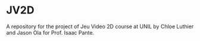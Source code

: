 # JV2D

A repository for the project of Jeu Video 2D course at UNIL by Chloe Luthier and Jason Ola for Prof. Isaac Pante.